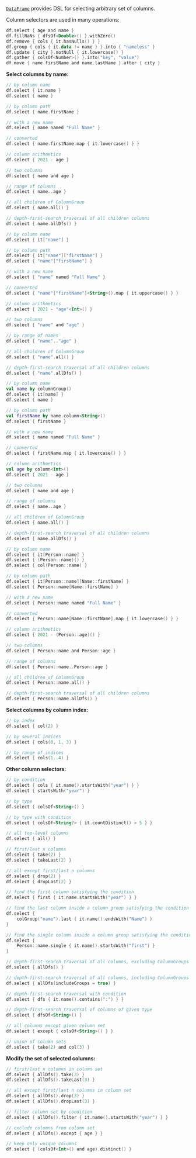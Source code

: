 [//]: # (title: Column selectors)

<!---IMPORT org.jetbrains.kotlinx.dataframe.samples.api.Access-->

[`DataFrame`](DataFrame.md) provides DSL for selecting arbitrary set of columns.

Column selectors are used in many operations:

<!---FUN columnSelectorsUsages-->

```kotlin
df.select { age and name }
df.fillNaNs { dfsOf<Double>() }.withZero()
df.remove { cols { it.hasNulls() } }
df.group { cols { it.data != name } }.into { "nameless" }
df.update { city }.notNull { it.lowercase() }
df.gather { colsOf<Number>() }.into("key", "value")
df.move { name.firstName and name.lastName }.after { city }
```

<dataFrame src="org.jetbrains.kotlinx.dataframe.samples.api.Access.columnSelectorsUsages.html"/>
<!---END-->

**Select columns by name:**

<!---FUN columnSelectors-->
<tabs>
<tab title="Properties">

```kotlin
// by column name
df.select { it.name }
df.select { name }

// by column path
df.select { name.firstName }

// with a new name
df.select { name named "Full Name" }

// converted
df.select { name.firstName.map { it.lowercase() } }

// column arithmetics
df.select { 2021 - age }

// two columns
df.select { name and age }

// range of columns
df.select { name..age }

// all children of ColumnGroup
df.select { name.all() }

// depth-first-search traversal of all children columns
df.select { name.allDfs() }
```

</tab>
<tab title="Strings">

```kotlin
// by column name
df.select { it["name"] }

// by column path
df.select { it["name"]["firstName"] }
df.select { "name"["firstName"] }

// with a new name
df.select { "name" named "Full Name" }

// converted
df.select { "name"["firstName"]<String>().map { it.uppercase() } }

// column arithmetics
df.select { 2021 - "age"<Int>() }

// two columns
df.select { "name" and "age" }

// by range of names
df.select { "name".."age" }

// all children of ColumnGroup
df.select { "name".all() }

// depth-first-search traversal of all children columns
df.select { "name".allDfs() }
```

</tab>
<tab title="Accessors">

```kotlin
// by column name
val name by columnGroup()
df.select { it[name] }
df.select { name }

// by column path
val firstName by name.column<String>()
df.select { firstName }

// with a new name
df.select { name named "Full Name" }

// converted
df.select { firstName.map { it.lowercase() } }

// column arithmetics
val age by column<Int>()
df.select { 2021 - age }

// two columns
df.select { name and age }

// range of columns
df.select { name..age }

// all children of ColumnGroup
df.select { name.all() }

// depth-first-search traversal of all children columns
df.select { name.allDfs() }
```

</tab>
<tab title="KProperties">

```kotlin
// by column name
df.select { it[Person::name] }
df.select { (Person::name)() }
df.select { col(Person::name) }

// by column path
df.select { it[Person::name][Name::firstName] }
df.select { Person::name[Name::firstName] }

// with a new name
df.select { Person::name named "Full Name" }

// converted
df.select { Person::name[Name::firstName].map { it.lowercase() } }

// column arithmetics
df.select { 2021 - (Person::age)() }

// two columns
df.select { Person::name and Person::age }

// range of columns
df.select { Person::name..Person::age }

// all children of ColumnGroup
df.select { Person::name.all() }

// depth-first-search traversal of all children columns
df.select { Person::name.allDfs() }
```

</tab>
</tabs>
<dataFrame src="org.jetbrains.kotlinx.dataframe.samples.api.Access.columnSelectors.html"/>
<!---END-->

**Select columns by column index:**

<!---FUN columnsSelectorByIndices-->

```kotlin
// by index
df.select { col(2) }

// by several indices
df.select { cols(0, 1, 3) }

// by range of indices
df.select { cols(1..4) }
```

<dataFrame src="org.jetbrains.kotlinx.dataframe.samples.api.Access.columnsSelectorByIndices.html"/>
<!---END-->

**Other column selectors:**

<!---FUN columnSelectorsMisc-->

```kotlin
// by condition
df.select { cols { it.name().startsWith("year") } }
df.select { startsWith("year") }

// by type
df.select { colsOf<String>() }

// by type with condition
df.select { colsOf<String?> { it.countDistinct() > 5 } }

// all top-level columns
df.select { all() }

// first/last n columns
df.select { take(2) }
df.select { takeLast(2) }

// all except first/last n columns
df.select { drop(2) }
df.select { dropLast(2) }

// find the first column satisfying the condition
df.select { first { it.name.startsWith("year") } }

// find the last column inside a column group satisfying the condition
df.select {
    colGroup("name").last { it.name().endsWith("Name") }
}

// find the single column inside a column group satisfying the condition
df.select {
    Person::name.single { it.name().startsWith("first") }
}

// depth-first-search traversal of all columns, excluding ColumnGroups from result
df.select { allDfs() }

// depth-first-search traversal of all columns, including ColumnGroups in result
df.select { allDfs(includeGroups = true) }

// depth-first-search traversal with condition
df.select { dfs { it.name().contains(":") } }

// depth-first-search traversal of columns of given type
df.select { dfsOf<String>() }

// all columns except given column set
df.select { except { colsOf<String>() } }

// union of column sets
df.select { take(2) and col(3) }
```

<dataFrame src="org.jetbrains.kotlinx.dataframe.samples.api.Access.columnSelectorsMisc.html"/>
<!---END-->

**Modify the set of selected columns:**

<!---FUN columnSelectorsModifySet-->

```kotlin
// first/last n columns in column set
df.select { allDfs().take(3) }
df.select { allDfs().takeLast(3) }

// all except first/last n columns in column set
df.select { allDfs().drop(3) }
df.select { allDfs().dropLast(3) }

// filter column set by condition
df.select { allDfs().filter { it.name().startsWith("year") } }

// exclude columns from column set
df.select { allDfs().except { age } }

// keep only unique columns
df.select { (colsOf<Int>() and age).distinct() }
```

<dataFrame src="org.jetbrains.kotlinx.dataframe.samples.api.Access.columnSelectorsModifySet.html"/>
<!---END-->
